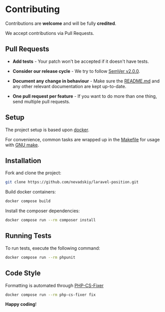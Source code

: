 # Contributing

Contributions are **welcome** and will be fully **credited**.

We accept contributions via Pull Requests.

## Pull Requests

- **Add tests** - Your patch won't be accepted if it doesn't have tests.

- **Consider our release cycle** - We try to follow [SemVer v2.0.0](http://semver.org/).

- **Document any change in behaviour** - Make sure the [README.md](../README.md) and any other relevant documentation are kept up-to-date.

- **One pull request per feature** - If you want to do more than one thing, send multiple pull requests.

## Setup

The project setup is based upon [docker](https://docs.docker.com/engine/install).

For convenience, common tasks are wrapped up in the [Makefile](../Makefile) for usage with [GNU make](https://www.gnu.org/software/make/).

## Installation

Fork and clone the project:

```bash
git clone https://github.com/nevadskiy/laravel-position.git
```

Build docker containers:

```bash
docker compose build
```

Install the composer dependencies:

```bash
docker compose run --rm composer install
```

## Running Tests

To run tests, execute the following command:

```bash
docker compose run --rm phpunit
```

## Code Style

Formatting is automated through [PHP-CS-Fixer](https://github.com/FriendsOfPHP/PHP-CS-Fixer)

```bash
docker compose run --rm php-cs-fixer fix
```

**Happy coding**!
